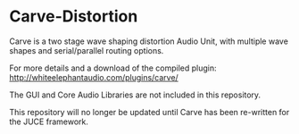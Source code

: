 # Carve-Distortion
Carve is a two stage wave shaping distortion Audio Unit, with multiple wave shapes and serial/parallel routing options.

For more details and a download of the compiled plugin: http://whiteelephantaudio.com/plugins/carve/

The GUI and Core Audio Libraries are not included in this repository.

This repository will no longer be updated until Carve has been re-written for the JUCE framework.
